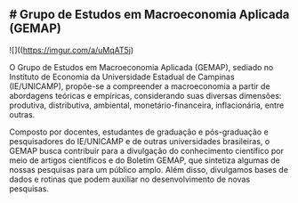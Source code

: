 ## # Grupo de Estudos em Macroeconomia Aplicada (GEMAP)

![]((https://imgur.com/a/uMqAT5j)

O Grupo de Estudos em Macroeconomia Aplicada (GEMAP), sediado no Instituto de Economia da Universidade Estadual de Campinas (IE/UNICAMP), propõe-se a compreender a macroeconomia a partir de abordagens teóricas e empíricas, considerando suas diversas dimensões: produtiva, distributiva, ambiental, monetário-financeira, inflacionária, entre outras.

Composto por docentes, estudantes de graduação e pós-graduação e pesquisadores do IE/UNICAMP e de outras universidades brasileiras, o GEMAP busca contribuir para a divulgação do conhecimento científico por meio de artigos científicos e do Boletim GEMAP, que sintetiza algumas de nossas pesquisas para um público amplo. Além disso, divulgamos bases de dados e rotinas que podem auxiliar no desenvolvimento de novas pesquisas.
